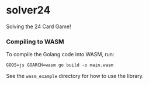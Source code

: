 # solver24
Solving the 24 Card Game!


### Compiling to WASM
To compile the Golang code into WASM, run:
```
GOOS=js GOARCH=wasm go build -o main.wasm
```

See the `wasm_example` directory for how to use the library.